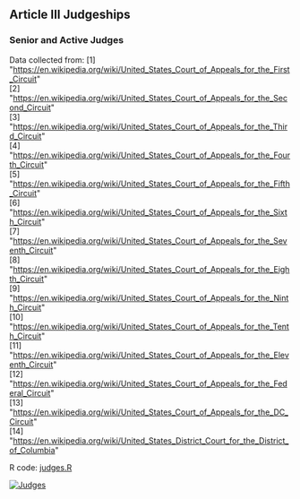 ## Article III Judgeships

### Senior and Active Judges

Data collected from:
 [1] "https://en.wikipedia.org/wiki/United_States_Court_of_Appeals_for_the_First_Circuit"     
 [2] "https://en.wikipedia.org/wiki/United_States_Court_of_Appeals_for_the_Second_Circuit"    
 [3] "https://en.wikipedia.org/wiki/United_States_Court_of_Appeals_for_the_Third_Circuit"     
 [4] "https://en.wikipedia.org/wiki/United_States_Court_of_Appeals_for_the_Fourth_Circuit"    
 [5] "https://en.wikipedia.org/wiki/United_States_Court_of_Appeals_for_the_Fifth_Circuit"     
 [6] "https://en.wikipedia.org/wiki/United_States_Court_of_Appeals_for_the_Sixth_Circuit"     
 [7] "https://en.wikipedia.org/wiki/United_States_Court_of_Appeals_for_the_Seventh_Circuit"   
 [8] "https://en.wikipedia.org/wiki/United_States_Court_of_Appeals_for_the_Eighth_Circuit"    
 [9] "https://en.wikipedia.org/wiki/United_States_Court_of_Appeals_for_the_Ninth_Circuit"     
[10] "https://en.wikipedia.org/wiki/United_States_Court_of_Appeals_for_the_Tenth_Circuit"     
[11] "https://en.wikipedia.org/wiki/United_States_Court_of_Appeals_for_the_Eleventh_Circuit"  
[12] "https://en.wikipedia.org/wiki/United_States_Court_of_Appeals_for_the_Federal_Circuit"   
[13] "https://en.wikipedia.org/wiki/United_States_Court_of_Appeals_for_the_DC_Circuit"        
[14] "https://en.wikipedia.org/wiki/United_States_District_Court_for_the_District_of_Columbia"

R code: 
[judges.R](FederalJudiciary.github.io/judges.R)

<div class='tableauPlaceholder' id='viz1516068735279' style='position: relative'><noscript><a href='#'><img alt='Judges ' src='https:&#47;&#47;public.tableau.com&#47;static&#47;images&#47;N7&#47;N7HZBS5S3&#47;1_rss.png' style='border: none' /></a></noscript><object class='tableauViz'  style='display:none;'><param name='host_url' value='https%3A%2F%2Fpublic.tableau.com%2F' /> <param name='embed_code_version' value='3' /> <param name='path' value='shared&#47;N7HZBS5S3' /> <param name='toolbar' value='yes' /><param name='static_image' value='https:&#47;&#47;public.tableau.com&#47;static&#47;images&#47;N7&#47;N7HZBS5S3&#47;1.png' /> <param name='animate_transition' value='yes' /><param name='display_static_image' value='yes' /><param name='display_spinner' value='yes' /><param name='display_overlay' value='yes' /><param name='display_count' value='yes' /><param name='filter' value='publish=yes' /></object></div>                <script type='text/javascript'>
  var divElement = document.getElementById('viz1516068735279');                    var vizElement = divElement.getElementsByTagName('object')[0];                    vizElement.style.width='1000px';vizElement.style.height='1027px';                    var scriptElement = document.createElement('script');                    scriptElement.src = 'https://public.tableau.com/javascripts/api/viz_v1.js';                    vizElement.parentNode.insertBefore(scriptElement, vizElement);                </script>
